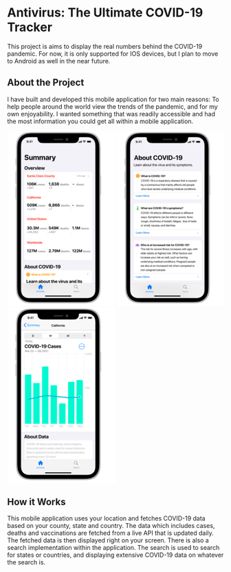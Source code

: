 # Antivirus: The Ultimate COVID-19 Tracker

This project is aims to display the real numbers behind the COVID-19 pandemic. For now, it is only supported for IOS devices, but I plan to move to Android as well in the near future.

## About the Project

I have built and developed this mobile application for two main reasons: To help people around the world view the trends of the pandemic, and for my own enjoyability. I wanted something that was readily accessible and had the most information you could get all within a mobile application. 

<p float="left">
    <img src ="Screens/Summary Screen.png" width=250 height=407.41>
    <img src ="Screens/About COVID-19 Screen1.png" width=250 height=407.41>
    <img src ="Screens/Data Screen - Cases Weekly.png" width=250 height=407.41>
</p>

## How it Works

This mobile application uses your location and fetches COVID-19 data based on your county, state and country. The data which includes cases, deaths and vaccinations are fetched from a live API that is updated daily. The fetched data is then displayed right on your screen. There is also a search implementation within the application. The search is used to search for states or countries, and displaying extensive COVID-19 data on whatever the search is. 


